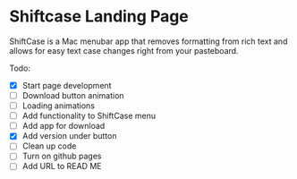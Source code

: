 # Shiftcase Landing Page

ShiftCase is a Mac menubar app that removes formatting from rich text and allows for easy text case changes right from your pasteboard.

Todo: 

- [x] Start page development
- [ ] Download button animation
- [ ] Loading animations
- [ ] Add functionality to ShiftCase menu
- [ ] Add app for download
- [x] Add version under button
- [ ] Clean up code
- [ ] Turn on github pages
- [ ] Add URL to READ ME

